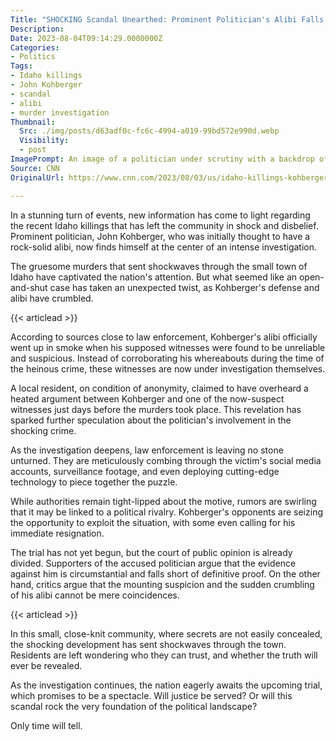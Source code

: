 ```yaml
---
Title: "SHOCKING Scandal Unearthed: Prominent Politician's Alibi Falls Apart in Idaho Killings"
Description: 
Date: 2023-08-04T09:14:29.0000000Z
Categories:
- Politics
Tags:
- Idaho killings
- John Kohberger
- scandal
- alibi
- murder investigation
Thumbnail:
  Src: ./img/posts/d63adf0c-fc6c-4994-a019-99bd572e990d.webp
  Visibility:
  - post
ImagePrompt: An image of a politician under scrutiny with a backdrop of a small town in chaos.
Source: CNN
OriginalUrl: https://www.cnn.com/2023/08/03/us/idaho-killings-kohberger-defense-alibi/index.html

---
```

In a stunning turn of events, new information has come to light regarding the recent Idaho killings that has left the community in shock and disbelief. Prominent politician, John Kohberger, who was initially thought to have a rock-solid alibi, now finds himself at the center of an intense investigation.

The gruesome murders that sent shockwaves through the small town of Idaho have captivated the nation's attention. But what seemed like an open-and-shut case has taken an unexpected twist, as Kohberger's defense and alibi have crumbled.

{{< articlead >}}

According to sources close to law enforcement, Kohberger's alibi officially went up in smoke when his supposed witnesses were found to be unreliable and suspicious. Instead of corroborating his whereabouts during the time of the heinous crime, these witnesses are now under investigation themselves.

A local resident, on condition of anonymity, claimed to have overheard a heated argument between Kohberger and one of the now-suspect witnesses just days before the murders took place. This revelation has sparked further speculation about the politician's involvement in the shocking crime.

As the investigation deepens, law enforcement is leaving no stone unturned. They are meticulously combing through the victim's social media accounts, surveillance footage, and even deploying cutting-edge technology to piece together the puzzle.

While authorities remain tight-lipped about the motive, rumors are swirling that it may be linked to a political rivalry. Kohberger's opponents are seizing the opportunity to exploit the situation, with some even calling for his immediate resignation.

The trial has not yet begun, but the court of public opinion is already divided. Supporters of the accused politician argue that the evidence against him is circumstantial and falls short of definitive proof. On the other hand, critics argue that the mounting suspicion and the sudden crumbling of his alibi cannot be mere coincidences.

{{< articlead >}}

In this small, close-knit community, where secrets are not easily concealed, the shocking development has sent shockwaves through the town. Residents are left wondering who they can trust, and whether the truth will ever be revealed.

As the investigation continues, the nation eagerly awaits the upcoming trial, which promises to be a spectacle. Will justice be served? Or will this scandal rock the very foundation of the political landscape?

Only time will tell.